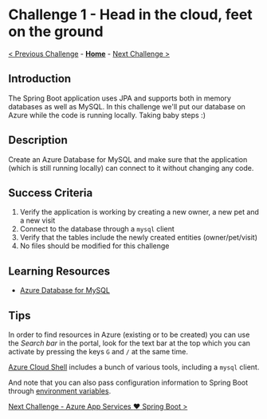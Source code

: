 # Challenge 1 - Head in the cloud, feet on the ground

[< Previous Challenge](./challenge-00.md) - **[Home](../README.md)** - [Next Challenge >](./challenge-02.md)

## Introduction

The Spring Boot application uses JPA and supports both in memory databases as well as MySQL. In this challenge we'll put our database on Azure while the code is running locally. Taking baby steps :)

## Description

Create an Azure Database for MySQL and make sure that the application (which is still running locally) can connect to it without changing any code.

## Success Criteria

1. Verify the application is working by creating a new owner, a new pet and a new visit
1. Connect to the database through a `mysql` client
1. Verify that the tables include the newly created entities (owner/pet/visit)
1. No files should be modified for this challenge

## Learning Resources

- [Azure Database for MySQL](https://docs.microsoft.com/en-us/azure/mysql/)

## Tips

In order to find resources in Azure (existing or to be created) you can use the _Search bar_ in the portal, look for the text bar at the top which you can activate by pressing the keys `G` and `/` at the same time.

[Azure Cloud Shell](https://docs.microsoft.com/en-us/azure/cloud-shell/overview) includes a bunch of various tools, including a `mysql` client.

And note that you can also pass configuration information to Spring Boot through [environment variables](https://docs.spring.io/spring-boot/docs/current/reference/htmlsingle/#boot-features-external-config).

[Next Challenge - Azure App Services :heart: Spring Boot >](./challenge-02.md)
